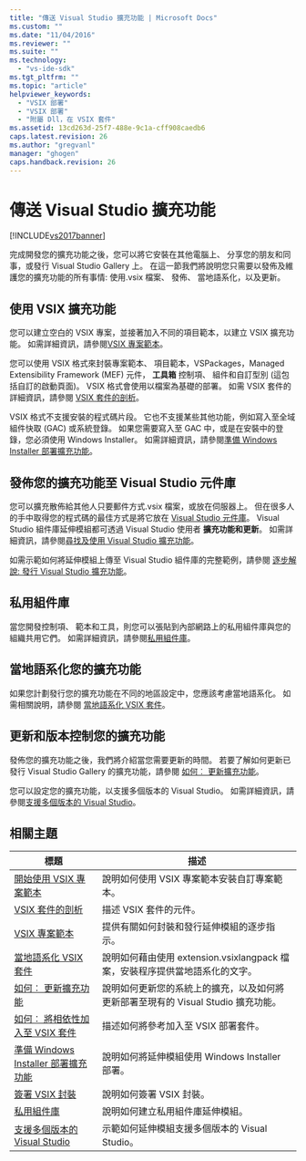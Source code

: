 ```yaml
---
title: "傳送 Visual Studio 擴充功能 | Microsoft Docs"
ms.custom: ""
ms.date: "11/04/2016"
ms.reviewer: ""
ms.suite: ""
ms.technology: 
  - "vs-ide-sdk"
ms.tgt_pltfrm: ""
ms.topic: "article"
helpviewer_keywords: 
  - "VSIX 部署"
  - "VSIX 部署"
  - "附屬 Dll，在 VSIX 套件"
ms.assetid: 13cd263d-25f7-488e-9c1a-cff908caedb6
caps.latest.revision: 26
ms.author: "gregvanl"
manager: "ghogen"
caps.handback.revision: 26
---
```

# 傳送 Visual Studio 擴充功能
[!INCLUDE[vs2017banner](../code-quality/includes/vs2017banner.md)]

完成開發您的擴充功能之後，您可以將它安裝在其他電腦上、 分享您的朋友和同事，或發行 Visual Studio Gallery 上。 在這一節我們將說明您只需要以發佈及維護您的擴充功能的所有事情: 使用.vsix 檔案、 發佈、 當地語系化，以及更新。  
  
## 使用 VSIX 擴充功能  
 您可以建立空白的 VSIX 專案，並接著加入不同的項目範本，以建立 VSIX 擴充功能。 如需詳細資訊，請參閱[VSIX 專案範本](../extensibility/vsix-project-template.md)。  
  
 您可以使用 VSIX 格式來封裝專案範本、 項目範本，VSPackages，Managed Extensibility Framework \(MEF\) 元件， **工具箱** 控制項、 組件和自訂型別 \(這包括自訂的啟動頁面\)。 VSIX 格式會使用以檔案為基礎的部署。 如需 VSIX 套件的詳細資訊，請參閱 [VSIX 套件的剖析](../extensibility/anatomy-of-a-vsix-package.md)。  
  
 VSIX 格式不支援安裝的程式碼片段。 它也不支援某些其他功能，例如寫入至全域組件快取 \(GAC\) 或系統登錄。 如果您需要寫入至 GAC 中，或是在安裝中的登錄，您必須使用 Windows Installer。 如需詳細資訊，請參閱[準備 Windows Installer 部署擴充功能](../extensibility/preparing-extensions-for-windows-installer-deployment.md)。  
  
## 發佈您的擴充功能至 Visual Studio 元件庫  
 您可以擴充散佈給其他人只要郵件方式.vsix 檔案，或放在伺服器上。 但在很多人的手中取得您的程式碼的最佳方式是將它放在 [Visual Studio 元件庫](http://go.microsoft.com/fwlink/?LinkID=123847)。 Visual Studio 組件庫延伸模組都可透過 Visual Studio 使用者 **擴充功能和更新**。 如需詳細資訊，請參閱[尋找及使用 Visual Studio 擴充功能](../ide/finding-and-using-visual-studio-extensions.md)。  
  
 如需示範如何將延伸模組上傳至 Visual Studio 組件庫的完整範例，請參閱 [逐步解說: 發行 Visual Studio 擴充功能](../extensibility/walkthrough-publishing-a-visual-studio-extension.md)。  
  
## 私用組件庫  
 當您開發控制項、 範本和工具，則您可以張貼到內部網路上的私用組件庫與您的組織共用它們。 如需詳細資訊，請參閱[私用組件庫](../extensibility/private-galleries.md)。  
  
## 當地語系化您的擴充功能  
 如果您計劃發行您的擴充功能在不同的地區設定中，您應該考慮當地語系化。 如需相關說明，請參閱 [當地語系化 VSIX 套件](../extensibility/localizing-vsix-packages.md)。  
  
## 更新和版本控制您的擴充功能  
 發佈您的擴充功能之後，我們將介紹當您需要更新的時間。 若要了解如何更新已發行 Visual Studio Gallery 的擴充功能，請參閱 [如何︰ 更新擴充功能](../extensibility/how-to-update-a-visual-studio-extension.md)。  
  
 您可以設定您的擴充功能，以支援多個版本的 Visual Studio。 如需詳細資訊，請參閱[支援多個版本的 Visual Studio](../extensibility/supporting-multiple-versions-of-visual-studio.md)。  
  
## 相關主題  
  
|標題|描述|  
|--------|--------|  
|[開始使用 VSIX 專案範本](../extensibility/getting-started-with-the-vsix-project-template.md)|說明如何使用 VSIX 專案範本安裝自訂專案範本。|  
|[VSIX 套件的剖析](../extensibility/anatomy-of-a-vsix-package.md)|描述 VSIX 套件的元件。|  
|[VSIX 專案範本](../extensibility/vsix-project-template.md)|提供有關如何封裝和發行延伸模組的逐步指示。|  
|[當地語系化 VSIX 套件](../extensibility/localizing-vsix-packages.md)|說明如何藉由使用 extension.vsixlangpack 檔案，安裝程序提供當地語系化的文字。|  
|[如何︰ 更新擴充功能](../extensibility/how-to-update-a-visual-studio-extension.md)|說明如何更新您的系統上的擴充，以及如何將更新部署至現有的 Visual Studio 擴充功能。|  
|[如何︰ 將相依性加入至 VSIX 套件](../extensibility/how-to-add-a-dependency-to-a-vsix-package.md)|描述如何將參考加入至 VSIX 部署套件。|  
|[準備 Windows Installer 部署擴充功能](../extensibility/preparing-extensions-for-windows-installer-deployment.md)|說明如何將延伸模組使用 Windows Installer 部署。|  
|[簽署 VSIX 封裝](../extensibility/signing-vsix-packages.md)|說明如何簽署 VSIX 封裝。|  
|[私用組件庫](../extensibility/private-galleries.md)|說明如何建立私用組件庫延伸模組。|  
|[支援多個版本的 Visual Studio](../extensibility/supporting-multiple-versions-of-visual-studio.md)|示範如何延伸模組支援多個版本的 Visual Studio。|